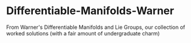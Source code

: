 # Differentiable-Manifolds-Warner
From Warner's Differentiable Manifolds and Lie Groups, our collection of worked solutions (with a fair amount of undergraduate charm)
